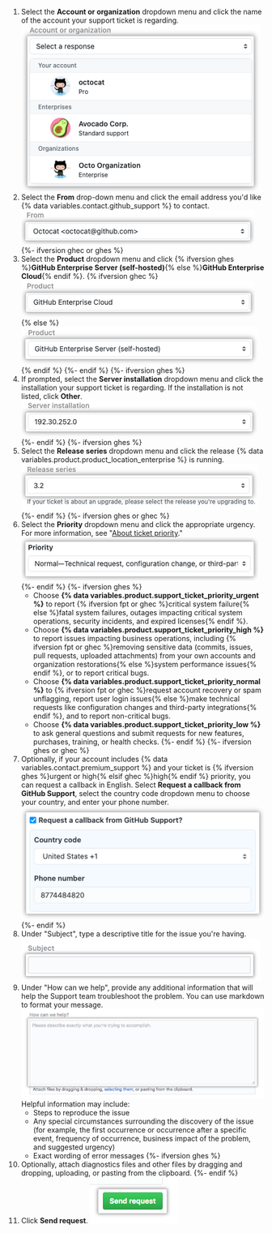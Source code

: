 1. Select the **Account or organization** dropdown menu and click the name of the account your support ticket is regarding.
![Screenshot of the "Account or organization" dropdown menu.](/assets/images/help/support/account-field.png)
1. Select the **From** drop-down menu and click the email address you'd like {% data variables.contact.github_support %} to contact.
![Screenshot of the "From" dropdown menu.](/assets/images/help/support/from-field.png)
{%- ifversion ghec or ghes %}
1. Select the **Product** dropdown menu and click {% ifversion ghes %}**GitHub Enterprise Server (self-hosted)**{% else %}**GitHub Enterprise Cloud**{% endif %}.
{% ifversion ghec %}![Screenshot of the "Product" dropdown menu.](/assets/images/help/support/product-field-ghec.png){% else %}![Screenshot of the "Product" dropdown menu.](/assets/images/help/support/product-field.png){% endif %}
{%- endif %}
{%- ifversion ghes %}
1. If prompted, select the **Server installation** dropdown menu and click the installation your support ticket is regarding. If the installation is not listed, click **Other**.
![Screenshot of the "Server Installation" dropdown menu](/assets/images/help/support/installation-field.png)
{%- endif %}
{%- ifversion ghes %}
1. Select the **Release series** dropdown menu and click the release {% data variables.product.product_location_enterprise %} is running.
![Screenshot of the "Release series" dropdown menu](/assets/images/help/support/release-field.png)
{%- endif %}
{%- ifversion ghes or ghec %}
1. Select the **Priority** dropdown menu and click the appropriate urgency. For more information, see "[About ticket priority](/support/learning-about-github-support/about-ticket-priority)."
  ![Screenshot of the "Priority" dropdown menu.](/assets/images/help/support/priority-field.png)
{%- endif %}
{%- ifversion ghes %}
    - Choose **{% data variables.product.support_ticket_priority_urgent %}** to report {% ifversion fpt or ghec %}critical system failure{% else %}fatal system failures, outages impacting critical system operations, security incidents, and expired licenses{% endif %}.
    - Choose **{% data variables.product.support_ticket_priority_high %}** to report issues impacting business operations, including {% ifversion fpt or ghec %}removing sensitive data (commits, issues, pull requests, uploaded attachments) from your own accounts and organization restorations{% else %}system performance issues{% endif %}, or to report critical bugs.
    - Choose **{% data variables.product.support_ticket_priority_normal %}** to {% ifversion fpt or ghec %}request account recovery or spam unflagging, report user login issues{% else %}make technical requests like configuration changes and third-party integrations{% endif %}, and to report non-critical bugs.
    - Choose **{% data variables.product.support_ticket_priority_low %}** to ask general questions and submit requests for new features, purchases, training, or health checks.
{%- endif %}
{%- ifversion ghes or ghec %}
1. Optionally, if your account includes {% data variables.contact.premium_support %} and your ticket is {% ifversion ghes %}urgent or high{% elsif ghec %}high{% endif %} priority, you can request a callback in English. Select **Request a callback from GitHub Support**, select the country code dropdown menu to choose your country, and enter your phone number.
![Screenshot of the "Request callback" checkbox, "Country code" dropdown menu, and "Phone number" text box.](/assets/images/help/support/request-callback.png)
{%- endif %}
1. Under "Subject", type a descriptive title for the issue you're having.
![Screenshot of the "Subject" text box.](/assets/images/help/support/subject-field.png)
1. Under "How can we help", provide any additional information that will help the Support team troubleshoot the problem. You can use markdown to format your message.
  ![Screenshot of the "How can we help" text area.](/assets/images/help/support/how-can-we-help-field.png)
   Helpful information may include:
    - Steps to reproduce the issue
    - Any special circumstances surrounding the discovery of the issue (for example, the first occurrence or occurrence after a specific event, frequency of occurrence, business impact of the problem, and suggested urgency)
    - Exact wording of error messages
{%- ifversion ghes %}
1. Optionally, attach diagnostics files and other files by dragging and dropping, uploading, or pasting from the clipboard.
{%- endif %}
1. Click **Send request**.
![Screenshot of the "Send request" button.](/assets/images/help/support/send-request-button.png)